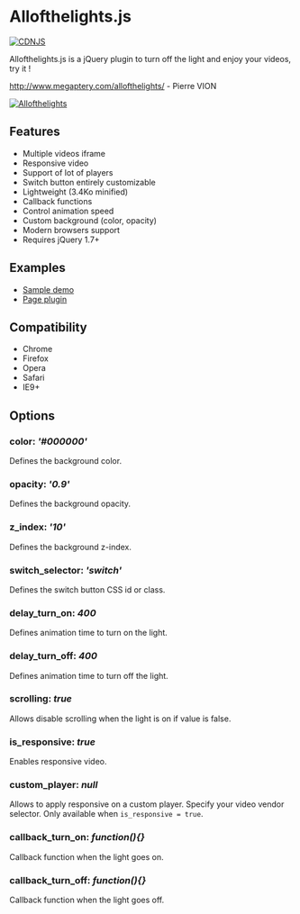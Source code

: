 # Allofthelights.js
[![CDNJS](https://img.shields.io/cdnjs/v/Allofthelights.js.svg)](https://cdnjs.com/libraries/Allofthelights.js)

Allofthelights.js is a jQuery plugin to turn off the light and enjoy your videos, try it !

http://www.megaptery.com/allofthelights/ - Pierre VION


[![Allofthelights](http://www.megaptery.com/wp-content/uploads/2013/12/turn_off_the_lights_jquery.jpg "Allofthelights")](http://www.megaptery.com/allofthelights/)

## Features
- Multiple videos iframe
- Responsive video
- Support of lot of players
- Switch button entirely customizable
- Lightweight (3.4Ko minified)
- Callback functions
- Control animation speed
- Custom background (color, opacity)
- Modern browsers support
- Requires jQuery 1.7+

## Examples

- [Sample demo](http://www.megaptery.com/allofthelights/demo/index.html)
- [Page plugin](http://www.megaptery.com/allofthelights/)


## Compatibility
- Chrome
- Firefox
- Opera
- Safari
- IE9+


## Options

### color: *'#000000'*
Defines the background color.

### opacity: *'0.9'*
Defines the background opacity.

### z_index: *'10'*
Defines the background z-index.

### switch_selector: *'switch'*
Defines the switch button CSS id or class.

### delay_turn_on: *400*
Defines animation time to turn on the light.

### delay_turn_off: *400*
Defines animation time to turn off the light.

### scrolling: *true*
Allows disable scrolling when the light is on if value is false.

### is_responsive: *true*
Enables responsive video.

### custom_player: *null*
Allows to apply responsive on a custom player. Specify your video vendor selector. Only available when `is_responsive = true`.

### callback_turn_on: *function(){}*
Callback function when the light goes on.

### callback_turn_off: *function(){}*
Callback function when the light goes off.
